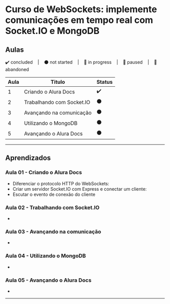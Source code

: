 # Curso de WebSockets: implemente comunicações em tempo real com Socket.IO e MongoDB

## Aulas
<p>
  ✔️ concluded &nbsp;&nbsp;&nbsp;|&nbsp;&nbsp;&nbsp;
  ⚫ not started &nbsp;&nbsp;&nbsp;|&nbsp;&nbsp;&nbsp;
  🔵 in progress &nbsp;&nbsp;&nbsp;|&nbsp;&nbsp;&nbsp;
  🔶 paused &nbsp;&nbsp;&nbsp;|&nbsp;&nbsp;&nbsp;
  🔴 abandoned 
</p>

| Aula | Titulo | Status |
| --- | --- | --- |
| 1 | Criando o Alura Docs | ✔️ |
| 2 | Trabalhando com Socket.IO | ⚫ |
| 3 | Avançando na comunicação | ⚫ |
| 4 | Utilizando o MongoDB | ⚫ |
| 5 | Avançando o Alura Docs | ⚫ |

---

## Aprendizados

### Aula 01 - Criando o Alura Docs
<ul>
  <li>Diferenciar o protocolo HTTP do WebSockets:</li>
  <li>Criar um servidor Socket.IO com Express e conectar um cliente:</li>
  <li>Escutar o evento de conexão do cliente</li>
</ul>

### Aula 02 - Trabalhando com Socket.IO
<ul>
  <li></li>
</ul>

### Aula 03 - Avançando na comunicação
<ul>
  <li></li>
</ul>

### Aula 04 - Utilizando o MongoDB
<ul>
  <li></li>
</ul>

### Aula 05 - Avançando o Alura Docs
<ul>
  <li></li>
</ul>

---

<!-- ## 🎯 Projeto desenvolvido
Este é o screenshot do projeto que foi desenvolvido durante o curso:

<p align="center">
  <img alt="Miniatura da imagem do projeto"src="../../.github/thumbs/preview.jpg">
</p> -->